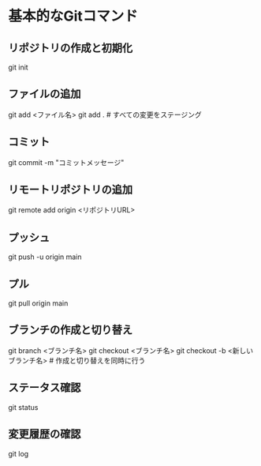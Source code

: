 # 基本的なGitコマンド

## リポジトリの作成と初期化
git init

## ファイルの追加
git add <ファイル名>
git add .  # すべての変更をステージング

## コミット
git commit -m "コミットメッセージ"

## リモートリポジトリの追加
git remote add origin <リポジトリURL>

## プッシュ
git push -u origin main

## プル
git pull origin main

## ブランチの作成と切り替え
git branch <ブランチ名>
git checkout <ブランチ名>
git checkout -b <新しいブランチ名>  # 作成と切り替えを同時に行う

## ステータス確認
git status

## 変更履歴の確認
git log